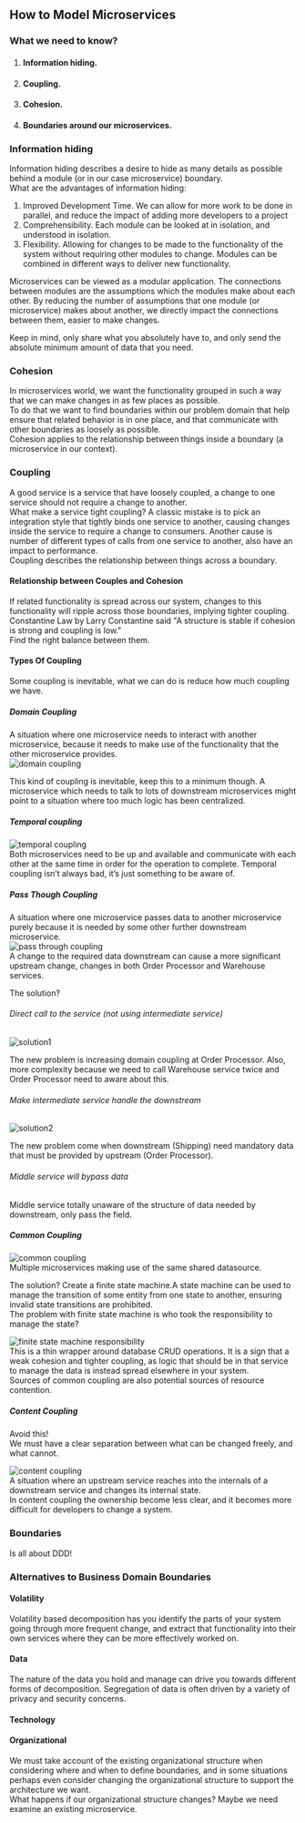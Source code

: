 ## How to Model Microservices

### What we need to know?

1. #### Information hiding.
2. #### Coupling.
3. #### Cohesion.
4. #### Boundaries around our microservices.

### Information hiding
Information hiding describes a desire to hide as many details as possible behind a module (or in our case microservice) boundary.  
What are the advantages of information hiding:  
1. Improved Development Time. We can allow for more work to be done in parallel, and reduce the impact of adding more developers to a project  
2. Comprehensibility. Each module can be looked at in isolation, and understood in isolation.  
3. Flexibility. Allowing for changes to be made to the functionality of the system without requiring other modules to change. Modules can be combined in different ways to deliver new functionality.

Microservices can be viewed as a modular application. The connections between modules are the assumptions which the modules make about each other. By reducing the number of assumptions that one module (or microservice) makes about another, we directly impact the connections between them, easier to make changes.

Keep in mind, only share what you absolutely have to, and only send the absolute minimum amount of data that you need.

### Cohesion

In microservices world, we want the functionality grouped in such a way that we can make changes in as few places as possible.  
To do that we want to find boundaries within our problem domain that help ensure that related behavior is in one place, and that communicate with other boundaries as loosely as possible.    
Cohesion applies to the relationship between things inside a boundary (a microservice in our context).

### Coupling

A good service is a service that have loosely coupled, a change to one service should not require a change to another.  
What make a service tight coupling? A classic mistake is to pick an integration style that tightly binds one service to another, causing changes inside the service to require a change to consumers. Another cause is number of different types of calls from one service to another, also have an impact to performance.  
Coupling describes the relationship between things across a boundary.

#### Relationship between Couples and Cohesion

If related functionality is spread across our system, changes to this functionality will ripple across those boundaries, implying tighter coupling.  
Constantine Law by Larry Constantine said "A structure is stable if cohesion is strong and coupling is low."  
Find the right balance between them.

#### Types Of Coupling

Some coupling is inevitable, what we can do is reduce how much coupling we have.

##### Domain Coupling

A situation where one microservice needs to interact with another microservice, because it needs to make use of the functionality that the other microservice provides.  
![domain coupling](https://drive.google.com/uc?export=view&id=1Kp0WD3S6BG0Chx8AvgBXF0CdLCyJ2NN3)

This kind of coupling is inevitable, keep this to a minimum though.  A microservice which needs to talk to lots of downstream microservices might point to a situation where too much logic has been centralized.

##### Temporal coupling

![temporal coupling](https://drive.google.com/uc?export=view&id=14MOZuk1CHzyr7qPFZRq8fToF35SxkuZ-)  
Both microservices need to be up and available and communicate with each other at the same time in order for the operation to complete. Temporal coupling isn’t always bad, it’s just something to be aware of.

##### Pass Though Coupling

A situation where one microservice passes data to another microservice purely because it is needed by some other further downstream microservice.  
![pass through coupling](https://drive.google.com/uc?export=view&id=1jHZQa-mZgbiXnvhdqUsskqjEs8WZYMby)  
A change to the required data downstream can cause a more significant upstream change, changes in both Order Processor and Warehouse services.

The solution?

###### Direct call to the service (not using intermediate service)

![solution1](https://drive.google.com/uc?export=view&id=1Iql3t8u-lwW9ieqANeQgweyAF-robLa5)

The new problem is increasing domain coupling at Order Processor. Also, more complexity because we need to call Warehouse service twice and Order Processor need to aware about this.

###### Make intermediate service handle the downstream

![solution2](https://drive.google.com/uc?export=view&id=13iqrh73yVUSFs3k9iH6jgRagulSPzRRM)

The new problem come when downstream (Shipping) need mandatory data that must be provided by upstream (Order Processor).

###### Middle service will bypass data

Middle service totally unaware of the structure of data needed by downstream, only pass the field.

##### Common Coupling

![common coupling](https://drive.google.com/uc?export=view&id=1-2EKHDSIwg3j1-Dn4TpTwnKLgAhtuBqR)  
Multiple microservices making use of the same shared datasource.

The solution? Create a finite state machine.A state machine can be used to manage the transition of some entity from one state to another, ensuring invalid state transitions are prohibited.  
The problem with finite state machine is who took the responsibility to manage the state?

![finite state machine responsibility](https://drive.google.com/uc?export=view&id=1MVTRbWUF349aliDu6_e5BwCtVCb7d6Zz)  
This is a thin wrapper around database CRUD operations. It is a sign that a weak cohesion and tighter coupling, as logic that should be in that service to manage the data is instead spread elsewhere in your system.  
Sources of common coupling are also potential sources of resource contention.

##### Content Coupling

Avoid this!  
We must have a clear separation between what can be changed freely, and what cannot.

![content coupling](https://drive.google.com/uc?export=view&id=1jq4QI2R0CSoCzKQRJW7cwjNaeaiZV0tw)  
A situation where an upstream service reaches into the internals of a downstream service and changes its internal state.  
In content coupling the ownership become less clear, and it becomes more difficult for developers to change a system.

### Boundaries

Is all about DDD!

### Alternatives to Business Domain Boundaries

#### Volatility

Volatility based decomposition has you identify the parts of your system going through more frequent change, and extract that functionality into their own services where they can be more effectively worked on.

#### Data

The nature of the data you hold and manage can drive you towards different forms of decomposition. Segregation of data is often driven by a variety of privacy and security concerns.

#### Technology

#### Organizational

We must take account of the existing organizational structure when considering where and when to define boundaries, and in some situations perhaps even consider changing the organizational structure to support the architecture we want.  
What happens if our organizational structure changes? Maybe we need examine an existing microservice.